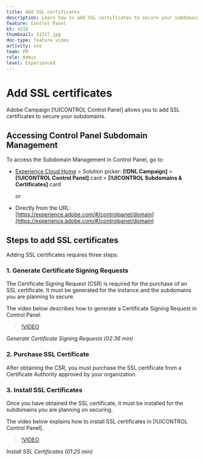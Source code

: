 ```yaml
---
title: Add SSL certificates
description: Learn how to add SSL certificates to secure your subdomains.
feature: Control Panel
kt: 4219
thumbnail: 31317.jpg
doc-type: feature video
activity: use
team: PM
role: Admin
level: Experienced
---
```


# Add SSL certificates

Adobe Campaign [!UICONTROL Control Panel] allows you to add SSL certificates to secure your subdomains.

## Accessing Control Panel Subdomain Management

To access the Subdomain Management in Control Panel, go to:

* [Experience Cloud Home](https://experience.adobe.com/#/home) > Solution picker: **[!DNL Campaign]** > **[!UICONTROL Control Panel]** card > **[!UICONTROL Subdomains & Certificates]** card
  
  or
* Directly from the URL: [https://experience.adobe.com/#/controlpanel/domain](https://experience.adobe.com/#/controlpanel/domain)

## Steps to add SSL certificates

Adding SSL certificates requires three steps:

### 1. Generate Certificate Signing Requests

The Certificate Signing Request (CSR) is required for the purchase of an SSL certificate. It must be generated for the instance and the subdomains you are planning to secure.

 The video below describes how to generate a Certificate Signing Request in Control Panel.

>[!VIDEO](https://video.tv.adobe.com/v/31317?quality=12)

*Generate Certificate Signing Requests (02:36 min)*

### 2. Purchase SSL Certificate

After obtaining the CSR, you must purchase the SSL certificate from a Certificate Authority approved by your organization.

### 3. Install SSL Certificates

Once you have obtained the SSL certificate, it must be installed for the subdomains you are planning on securing.

The video below explains how to install SSL certificates in [!UICONTROL Control Panel].  

>[!VIDEO](https://video.tv.adobe.com/v/31166?quality=12)

*Install SSL Certificates (01:25 min)*
